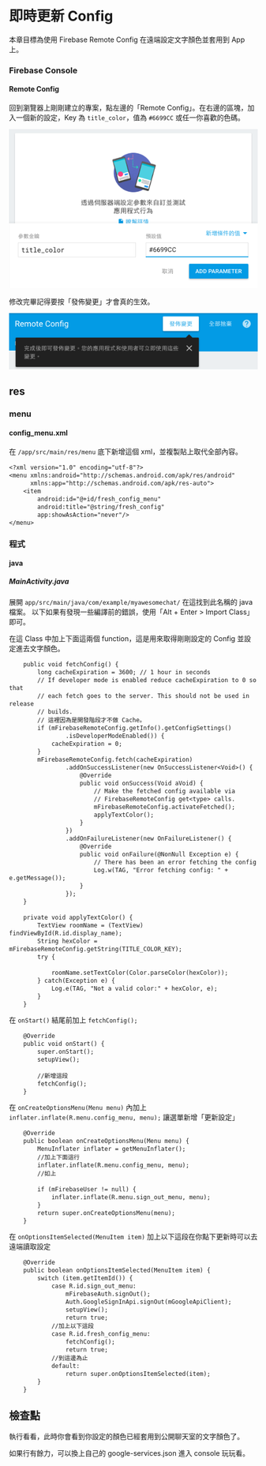 # 即時更新 Config
本章目標為使用 Firebase Remote Config 在遠端設定文字顏色並套用到 App 上。

### Firebase Console
#### Remote Config
回到瀏覽器上剛剛建立的專案，點左邊的「Remote Config」。在右邊的區塊，加入一個新的設定，Key 為 `title_color`，值為 `#6699CC` 或任一你喜歡的色碼。

![增加一個文字顏色 Config](images/firebase-remote-config-1.png)

修改完畢記得要按「發佈變更」才會真的生效。

![發佈變更](images/firebase-remote-config-2.png)

## res
### menu
#### config_menu.xml
在 `/app/src/main/res/menu` 底下新增這個 xml，並複製貼上取代全部內容。

```
<?xml version="1.0" encoding="utf-8"?>
<menu xmlns:android="http://schemas.android.com/apk/res/android"
      xmlns:app="http://schemas.android.com/apk/res-auto">
    <item
        android:id="@+id/fresh_config_menu"
        android:title="@string/fresh_config"
        app:showAsAction="never"/>
</menu>
```

### 程式
#### java
##### MainActivity.java
展開 `app/src/main/java/com/example/myawesomechat/` 在這找到此名稱的 java 檔案。
以下如果有發現一些編譯前的錯誤，使用「Alt + Enter > Import Class」即可。

在這 Class 中加上下面這兩個 function，這是用來取得剛剛設定的 Config 並設定進去文字顏色。

```
    public void fetchConfig() {
        long cacheExpiration = 3600; // 1 hour in seconds
        // If developer mode is enabled reduce cacheExpiration to 0 so that
        // each fetch goes to the server. This should not be used in release
        // builds.
        // 這裡因為是開發階段才不做 Cache。
        if (mFirebaseRemoteConfig.getInfo().getConfigSettings()
                .isDeveloperModeEnabled()) {
            cacheExpiration = 0;
        }
        mFirebaseRemoteConfig.fetch(cacheExpiration)
                .addOnSuccessListener(new OnSuccessListener<Void>() {
                    @Override
                    public void onSuccess(Void aVoid) {
                        // Make the fetched config available via
                        // FirebaseRemoteConfig get<type> calls.
                        mFirebaseRemoteConfig.activateFetched();
                        applyTextColor();
                    }
                })
                .addOnFailureListener(new OnFailureListener() {
                    @Override
                    public void onFailure(@NonNull Exception e) {
                        // There has been an error fetching the config
                        Log.w(TAG, "Error fetching config: " + e.getMessage());
                    }
                });
    }

    private void applyTextColor() {
        TextView roomName = (TextView) findViewById(R.id.display_name);
        String hexColor = mFirebaseRemoteConfig.getString(TITLE_COLOR_KEY);
        try {

            roomName.setTextColor(Color.parseColor(hexColor));
        } catch(Exception e) {
            Log.e(TAG, "Not a valid color:" + hexColor, e);
        }
    }
```

在 `onStart()` 結尾前加上 `fetchConfig();`

```
    @Override
    public void onStart() {
        super.onStart();
        setupView();

        //新增這段
        fetchConfig();
    }
```

在 `onCreateOptionsMenu(Menu menu)` 內加上 `inflater.inflate(R.menu.config_menu, menu);`
讓選單新增「更新設定」

```
    @Override
    public boolean onCreateOptionsMenu(Menu menu) {
        MenuInflater inflater = getMenuInflater();
        //加上下面這行
        inflater.inflate(R.menu.config_menu, menu);
        //如上
        
        if (mFirebaseUser != null) {
            inflater.inflate(R.menu.sign_out_menu, menu);
        }
        return super.onCreateOptionsMenu(menu);
    }
```

在 `onOptionsItemSelected(MenuItem item)` 加上以下這段在你點下更新時可以去遠端讀取設定

```
    @Override
    public boolean onOptionsItemSelected(MenuItem item) {
        switch (item.getItemId()) {
            case R.id.sign_out_menu:
                mFirebaseAuth.signOut();
                Auth.GoogleSignInApi.signOut(mGoogleApiClient);
                setupView();
                return true;
            //加上以下這段
            case R.id.fresh_config_menu:
                fetchConfig();
                return true;
            //到這邊為止
            default:
                return super.onOptionsItemSelected(item);
        }
    }
```

## 檢查點
執行看看，此時你會看到你設定的顏色已經套用到公開聊天室的文字顏色了。

如果行有餘力，可以換上自己的 google-services.json 進入 console 玩玩看。